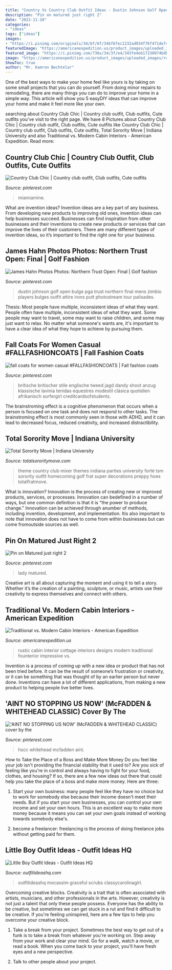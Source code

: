 ```yaml
---
title: "Country Vs Country Club Outfit Ideas - Dustin Johnson Golf Open Bulge Pga Trust Northern Final Mens Zimbio Players Bulges Outfit Attire Irons Putt Photostream Tour Palisades"
description: "Pin on matured just right 2"
date: "2022-11-10"
categories:
- "ideas"
tags: ["ideas"]
images:
- "https://i.pinimg.com/originals/34/bf/6f/34bf6fec1232ad934f76f471de7c8d0d.jpg"
featuredImage: "https://americanexpedition.us/product_images/uploaded_images/rustic-cottage-interior-882x588.jpg"
featured_image: "https://i.pinimg.com/736x/34/3f/e4/343fe4eb17230974bdb78ed0ce558882.jpg"
image: "https://americanexpedition.us/product_images/uploaded_images/rustic-cottage-interior-882x588.jpg"
ShowToc: true
author: "Mr. Kamron Bechtelar"
---
```



One of the best ways to make your home feel like yours is by taking on some small projects that you can do yourself. From doing minor repairs to remodeling, there are many things you can do to improve your home in a simple way. This article will show you 5 easyDIY ideas that can improve your home and make it feel more like your own.

	

		
searching about Country Club Chic | Country club outfit, Club outfits, Cute outfits you've visit to the right page. We have 8 Pictures about Country Club Chic | Country club outfit, Club outfits, Cute outfits like Country Club Chic | Country club outfit, Club outfits, Cute outfits, Total Sorority Move | Indiana University and also Traditional vs. Modern Cabin Interiors - American Expedition. Read more:
		
    
## Country Club Chic | Country Club Outfit, Club Outfits, Cute Outfits

<img loading=lazy src="https://i.pinimg.com/originals/fe/a5/ae/fea5aedbe98a168f95643b2903ede247.jpg" onerror="this.onerror=null;this.src='https://tse1.mm.bing.net/th?id=OIP.uRXPR_35pcRP3ZipGjVTiQHaK3&amp;pid=15.1';" alt="Country Club Chic | Country club outfit, Club outfits, Cute outfits">

_Source: pinterest.com_

>miamiamine. 

	

What are invention ideas?
Invention ideas are a key part of any business. From developing new products to improving old ones, invention ideas can help businesses succeed. Businesses can find inspiration from other businesses and their inventions to create new products or services that can improve the lives of their customers. There are many different types of invention ideas, so it’s important to find the right one for your business.

    
## James Hahn Photos Photos: Northern Trust Open: Final | Golf Fashion

<img loading=lazy src="https://i.pinimg.com/originals/c7/21/b2/c721b28ed5b01341e0cd1d087724079e.jpg" onerror="this.onerror=null;this.src='https://tse4.mm.bing.net/th?id=OIP.-qUSJOlHF6RargXuyS1CEgHaKK&amp;pid=15.1';" alt="James Hahn Photos Photos: Northern Trust Open: Final | Golf fashion">

_Source: pinterest.com_

>dustin johnson golf open bulge pga trust northern final mens zimbio players bulges outfit attire irons putt photostream tour palisades. 

	

Thesis: Most people have multiple, inconsistent ideas of what they want.
People often have multiple, inconsistent ideas of what they want. Some people may want to travel, some may want to raise children, and some may just want to relax. No matter what someone's wants are, it's important to have a clear idea of what they hope to achieve by pursuing them.

    
## Fall Coats For Women Casual #FALLFASHIONCOATS | Fall Fashion Coats

<img loading=lazy src="https://i.pinimg.com/originals/34/bf/6f/34bf6fec1232ad934f76f471de7c8d0d.jpg" onerror="this.onerror=null;this.src='https://tse2.mm.bing.net/th?id=OIP.I_JycDOW7QVA9NfxdPrTdQAAAA&amp;pid=15.1';" alt="fall coats for women casual #FALLFASHIONCOATS | Fall fashion coats">

_Source: pinterest.com_

>britische britischer stile englische tweed jagd dandy shoot anzug klassische lavinia tenidas equestres modestil clásica quotidien afrikanisch surfergirl creditcardsofstudents. 

	

The brainstroming effect is a cognitive phenomenon that occurs when a person is focused on one task and does not respond to other tasks. The brainstroming effect is most commonly seen in those with ADHD, and it can lead to decreased focus, reduced creativity, and increased distractibility.

    
## Total Sorority Move | Indiana University

<img loading=lazy src="https://cdn.totalsororitymove.com/wp-content/uploads/2012/04/e52121f00d5249e65e8074c677e1197b707979741.jpg" onerror="this.onerror=null;this.src='https://tse2.mm.bing.net/th?id=OIP.DIXns7yCbdjAX0gSW5RkRgHaHa&amp;pid=15.1';" alt="Total Sorority Move | Indiana University">

_Source: totalsororitymove.com_

>theme country club mixer themes indiana parties university forté tsm sorority outfit homecoming golf frat super decorations preppy hoes totalfratmove. 

	

What is innovation?
Innovation is the process of creating new or improved products, services, or processes. Innovation can bedefined in a number of ways, but one common definition is that it is "the power to produce change." Innovation can be achieved through anumber of methods, including invention, development, and implementation. Itis also important to note that innovation does not have to come from within businesses but can come fromoutside sources as well.

    
## Pin On Matured Just Right 2

<img loading=lazy src="https://i.pinimg.com/736x/82/97/1b/82971b406b7075158f611ddd33dc1ac6.jpg" onerror="this.onerror=null;this.src='https://tse4.mm.bing.net/th?id=OIP.4uD11zL8IWMUeHbVOTaPvwHaPO&amp;pid=15.1';" alt="Pin on Matured just right 2">

_Source: pinterest.com_

>lady matured. 

	

Creative art is all about capturing the moment and using it to tell a story. Whether it’s the creation of a painting, sculpture, or music, artists use their creativity to express themselves and connect with others.

    
## Traditional Vs. Modern Cabin Interiors - American Expedition

<img loading=lazy src="https://americanexpedition.us/product_images/uploaded_images/rustic-cottage-interior-882x588.jpg" onerror="this.onerror=null;this.src='https://tse1.mm.bing.net/th?id=OIP.cwTUZV6Z-g1EWJGQUZcX5AHaE8&amp;pid=15.1';" alt="Traditional vs. Modern Cabin Interiors - American Expedition">

_Source: americanexpedition.us_

>rustic cabin interior cottage interiors designs modern traditional founterior impressive vs. 

	

Invention is a process of coming up with a new idea or product that has not been tried before. It can be the result of someone’s frustration or creativity, or it can be something that was thought of by an earlier person but never done. Inventions can have a lot of different applications, from making a new product to helping people live better lives.

    
## &#039;AINT NO STOPPING US NOW&#039; (McFADDEN &amp; WHITEHEAD CLASSIC) Cover By The

<img loading=lazy src="https://i.pinimg.com/736x/34/3f/e4/343fe4eb17230974bdb78ed0ce558882.jpg" onerror="this.onerror=null;this.src='https://tse3.mm.bing.net/th?id=OIP.ob-tB0OuidPiplwg1zHrzAHaEK&amp;pid=15.1';" alt="&#039;AINT NO STOPPING US NOW&#039; (McFADDEN &amp; WHITEHEAD CLASSIC) cover by the">

_Source: pinterest.com_

>hscc whitehead mcfadden aint. 

	

How to Take the Place of a Boss and Make More Money
Do you feel like your job isn't providing the financial stability that it used to? Are you sick of feeling like you're in control and always having to fight for your food, clothes, and housing? If so, there are a few new ideas out there that could help you take the place of a boss and make more money. Here are three:
1. Start your own business: many people feel like they have no choice but to work for somebody else because their income doesn't meet their needs. But if you start your own businesses, you can control your own income and set your own hours. This is an excellent way to make more money because it means you can set your own goals instead of working towards somebody else's.

2. become a freelancer: freelancing is the process of doing freelance jobs without getting paid for them.

    
## Little Boy Outfit Ideas - Outfit Ideas HQ

<img loading=lazy src="https://outfitideashq.com/wp-content/uploads/2015/05/little-boy-outfit-ideas-2-683x1024.jpg" onerror="this.onerror=null;this.src='https://tse4.mm.bing.net/th?id=OIP.LPLoHMp5AoOkGVqh7l4WTQHaLG&amp;pid=15.1';" alt="Little Boy Outfit Ideas - Outfit Ideas HQ">

_Source: outfitideashq.com_

>outfitideashq mocassim graceful scrubs classycarolinagirl. 

	

Overcoming creative blocks.
Creativity is a trait that is often associated with artists, musicians, and other professionals in the arts. However, creativity is not just a talent that only these people possess. Everyone has the ability to be creative, but sometimes we can get stuck in a rut and find it difficult to be creative. If you're feeling uninspired, here are a few tips to help you overcome your creative block.
1. Take a break from your project. Sometimes the best way to get out of a funk is to take a break from whatever you're working on. Step away from your work and clear your mind. Go for a walk, watch a movie, or read a book. When you come back to your project, you'll have fresh eyes and a new perspective.

2. Talk to other people about your project.

